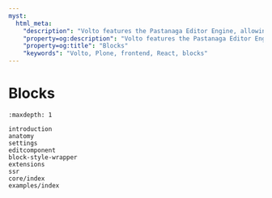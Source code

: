```yaml
---
myst:
  html_meta:
    "description": "Volto features the Pastanaga Editor Engine, allowing you to visually compose a page using blocks."
    "property=og:description": "Volto features the Pastanaga Editor Engine, allowing you to visually compose a page using blocks."
    "property=og:title": "Blocks"
    "keywords": "Volto, Plone, frontend, React, blocks"
---
```


# Blocks

```{toctree}
:maxdepth: 1

introduction
anatomy
settings
editcomponent
block-style-wrapper
extensions
ssr
core/index
examples/index
```
